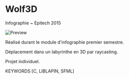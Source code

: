 # Wolf3D
Infographie ~ Epitech 2015

![Preview](/Preview.gif "Preview")

Réalisé durant le module d'infographie premier semestre.

Déplacement dans un labyrinthe en 3D par raycasting.

Projet individuel.

KEYWORDS [C, LIBLAPIN, SFML]
